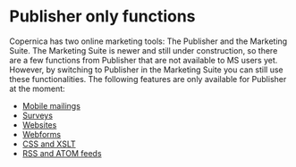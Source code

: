 # Publisher only functions

Copernica has two online marketing tools: The Publisher and the Marketing 
Suite. The Marketing Suite is newer and still under construction, so 
there are a few functions from Publisher that are not available to MS users 
yet. However, by switching to Publisher in the Marketing Suite you can 
still use these functionalities. The following features are only available 
for Publisher at the moment:

* [Mobile mailings](./mobile-mailing)
* [Surveys](./surveys)
* [Websites](./websites)
* [Webforms](./webforms)
* [CSS and XSLT](./css-and-xslt)
* [RSS and ATOM feeds](./rss-and-atom-feeds)
